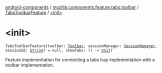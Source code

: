 [android-components](../../index.md) / [mozilla.components.feature.tabs.toolbar](../index.md) / [TabsToolbarFeature](index.md) / [&lt;init&gt;](./-init-.md)

# &lt;init&gt;

`TabsToolbarFeature(toolbar: `[`Toolbar`](../../mozilla.components.concept.toolbar/-toolbar/index.md)`, sessionManager: `[`SessionManager`](../../mozilla.components.browser.session/-session-manager/index.md)`, sessionId: `[`String`](https://kotlinlang.org/api/latest/jvm/stdlib/kotlin/-string/index.html)`? = null, showTabs: () -> `[`Unit`](https://kotlinlang.org/api/latest/jvm/stdlib/kotlin/-unit/index.html)`)`

Feature implementation for connecting a tabs tray implementation with a toolbar implementation.

